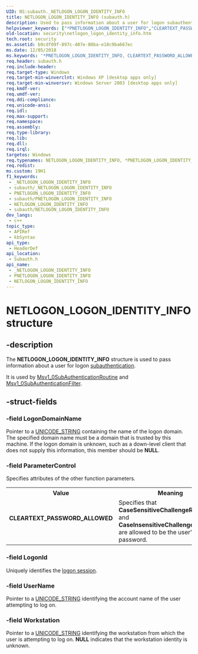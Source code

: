 ```yaml
---
UID: NS:subauth._NETLOGON_LOGON_IDENTITY_INFO
title: NETLOGON_LOGON_IDENTITY_INFO (subauth.h)
description: Used to pass information about a user for logon subauthentication.
helpviewer_keywords: ["*PNETLOGON_LOGON_IDENTITY_INFO","CLEARTEXT_PASSWORD_ALLOWED","NETLOGON_LOGON_IDENTITY_INFO","NETLOGON_LOGON_IDENTITY_INFO structure [Security]","PNETLOGON_LOGON_IDENTITY_INFO","PNETLOGON_LOGON_IDENTITY_INFO structure pointer [Security]","_lsa_netlogon_logon_identity_info","security.netlogon_logon_identity_info","subauth/NETLOGON_LOGON_IDENTITY_INFO","subauth/PNETLOGON_LOGON_IDENTITY_INFO"]
old-location: security\netlogon_logon_identity_info.htm
tech.root: security
ms.assetid: b9cdf09f-897c-407e-80ba-e18c9ba667ec
ms.date: 12/05/2018
ms.keywords: '*PNETLOGON_LOGON_IDENTITY_INFO, CLEARTEXT_PASSWORD_ALLOWED, NETLOGON_LOGON_IDENTITY_INFO, NETLOGON_LOGON_IDENTITY_INFO structure [Security], PNETLOGON_LOGON_IDENTITY_INFO, PNETLOGON_LOGON_IDENTITY_INFO structure pointer [Security], _lsa_netlogon_logon_identity_info, security.netlogon_logon_identity_info, subauth/NETLOGON_LOGON_IDENTITY_INFO, subauth/PNETLOGON_LOGON_IDENTITY_INFO'
req.header: subauth.h
req.include-header: 
req.target-type: Windows
req.target-min-winverclnt: Windows XP [desktop apps only]
req.target-min-winversvr: Windows Server 2003 [desktop apps only]
req.kmdf-ver: 
req.umdf-ver: 
req.ddi-compliance: 
req.unicode-ansi: 
req.idl: 
req.max-support: 
req.namespace: 
req.assembly: 
req.type-library: 
req.lib: 
req.dll: 
req.irql: 
targetos: Windows
req.typenames: NETLOGON_LOGON_IDENTITY_INFO, *PNETLOGON_LOGON_IDENTITY_INFO
req.redist: 
ms.custom: 19H1
f1_keywords:
 - _NETLOGON_LOGON_IDENTITY_INFO
 - subauth/_NETLOGON_LOGON_IDENTITY_INFO
 - PNETLOGON_LOGON_IDENTITY_INFO
 - subauth/PNETLOGON_LOGON_IDENTITY_INFO
 - NETLOGON_LOGON_IDENTITY_INFO
 - subauth/NETLOGON_LOGON_IDENTITY_INFO
dev_langs:
 - c++
topic_type:
 - APIRef
 - kbSyntax
api_type:
 - HeaderDef
api_location:
 - Subauth.h
api_name:
 - _NETLOGON_LOGON_IDENTITY_INFO
 - PNETLOGON_LOGON_IDENTITY_INFO
 - NETLOGON_LOGON_IDENTITY_INFO
---
```


# NETLOGON_LOGON_IDENTITY_INFO structure


## -description

The <b>NETLOGON_LOGON_IDENTITY_INFO</b> structure is used to pass information about a user for logon <a href="/windows/desktop/SecGloss/s-gly">subauthentication</a>.

It is used by 
<a href="/windows/desktop/api/subauth/nf-subauth-msv1_0subauthenticationroutine">Msv1_0SubAuthenticationRoutine</a> and 
<a href="/windows/desktop/api/subauth/nf-subauth-msv1_0subauthenticationfilter">Msv1_0SubAuthenticationFilter</a>.

## -struct-fields

### -field LogonDomainName

Pointer to a 
<a href="/windows/desktop/api/subauth/ns-subauth-unicode_string">UNICODE_STRING</a> containing the name of the logon domain. The specified domain name must be a domain that is trusted by this machine. If the logon domain is unknown, such as a down-level client that does not supply this information, this member should be <b>NULL</b>.

### -field ParameterControl

Specifies attributes of the other function parameters. 




					

<table>
<tr>
<th>Value</th>
<th>Meaning</th>
</tr>
<tr>
<td width="40%"><a id="CLEARTEXT_PASSWORD_ALLOWED"></a><a id="cleartext_password_allowed"></a><dl>
<dt><b>CLEARTEXT_PASSWORD_ALLOWED</b></dt>
</dl>
</td>
<td width="60%">
Specifies that <b>CaseSensitiveChallengeResponse</b> and <b>CaseInsensitiveChallengeResponse</b> are allowed to be the user's <a href="/windows/desktop/SecGloss/p-gly">plaintext</a> password.

</td>
</tr>
</table>

### -field LogonId

Uniquely identifies the <a href="/windows/desktop/SecGloss/l-gly">logon session</a>.

### -field UserName

Pointer to a 
<a href="/windows/desktop/api/subauth/ns-subauth-unicode_string">UNICODE_STRING</a> identifying the account name of the user attempting to log on.

### -field Workstation

Pointer to a <a href="/windows/desktop/api/subauth/ns-subauth-unicode_string">UNICODE_STRING</a> identifying the workstation from which the user is attempting to log on. <b>NULL</b> indicates that the workstation identity is unknown.

